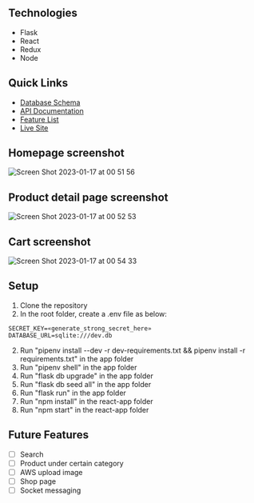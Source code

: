 ## Technologies
- Flask
- React
- Redux
- Node

## Quick Links
- [Database Schema](https://github.com/karenhuang925/Atsi/wiki/Schema)
- [API Documentation](https://github.com/karenhuang925/Atsi/wiki/API-docs)
- [Feature List](https://github.com/karenhuang925/Atsi/wiki/Feature-List)
- [Live Site](https://atsi.onrender.com/)

## Homepage screenshot
![Screen Shot 2023-01-17 at 00 51 56](https://user-images.githubusercontent.com/92420431/212852252-ae26b8ab-e61a-4bc7-a7cb-29e7a4d3addf.png)

## Product detail page screenshot
![Screen Shot 2023-01-17 at 00 52 53](https://user-images.githubusercontent.com/92420431/212852457-3a4620c8-8d48-4abe-ad19-c2c763baa214.png)

## Cart screenshot
![Screen Shot 2023-01-17 at 00 54 33](https://user-images.githubusercontent.com/92420431/212852789-c0259052-a9aa-4ecf-936d-6f4d60cf8b10.png)

## Setup

1. Clone the repository
2. In the root folder, create a .env file as below:

```
SECRET_KEY=«generate_strong_secret_here»
DATABASE_URL=sqlite:///dev.db
```

2. Run "pipenv install --dev -r dev-requirements.txt && pipenv install -r requirements.txt" in the app folder
3. Run "pipenv shell" in the app folder
4. Run "flask db upgrade" in the app folder
5. Run "flask db seed all" in the app folder
6. Run "flask run" in the app folder
7. Run "npm install" in the react-app folder
8. Run "npm start" in the react-app folder

## Future Features

- [ ] Search
- [ ] Product under certain category 
- [ ] AWS upload image
- [ ] Shop page
- [ ] Socket messaging 
